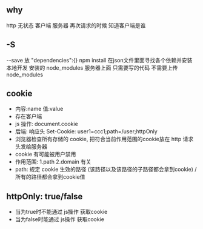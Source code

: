 ## why
http 无状态
客户端 服务器 再次请求的时候 知道客户端是谁

## -S
--save 
放 "dependencies":{}
npm install
在json文件里面寻找各个依赖并安装
本地开发 安装的 node_modules
服务器上面 只需要写的代码 不需要上传node_modules

## cookie
- 内容:name 值:value
- 存在客户端
- js 操作: document.cookie
- 后端: 响应头 Set-Cookie: user1=ccc1;path=/user;httpOnly
- 浏览器检查所有存储的 cookie, 把符合当前作用范围的cookie放在 http 请求头发给服务器
- cookie 有可能被用户禁用
- 作用范围: 1.path 2.domain 有关
- path: 规定 cookie 生效的路径 (该路径以及该路径的子路径都会拿到cookie)
/ 所有的路径都会拿到cookie值

## httpOnly: true/false 
- 当为true时不能通过 js操作 获取cookie
- 当为false时能通过 js操作 获取cookie